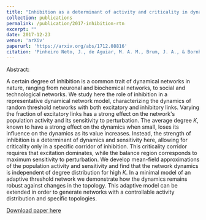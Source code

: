 ```yaml
---
title: "Inhibition as a determinant of activity and criticality in dynamical networks"
collection: publications
permalink: /publication/2017-inhibition-rtn
excerpt: ""
date: 2017-12-23
venue: 'arXiv'
paperurl: 'https://arxiv.org/abs/1712.08816'
citation: 'Pinheiro Neto, J., de Aguiar, M. A. M., Brum, J. A., & Bornholdt, S. (2017). Inhibition as a determinant of activity and criticality in dynamical networks. arXiv:1712.08816v1'
---
```

Abstract:

A certain degree of inhibition is a common trait of dynamical networks in nature, ranging from neuronal and biochemical networks, to social and technological networks. We study here the role of inhibition in a representative dynamical network model, characterizing the dynamics of random threshold networks with both excitatory and inhibitory links. Varying the fraction of excitatory links has a strong effect on the network's population activity and its sensitivity to perturbation. The average degree $K$, known to have a strong effect on the dynamics when small, loses its influence on the dynamics as its value increases. Instead, the strength of inhibition is a determinant of dynamics and sensitivity here, allowing for criticality only in a specific corridor of inhibition. This criticality corridor requires that excitation dominates, while the balance region corresponds to maximum sensitivity to perturbation. We develop mean-field approximations of the population activity and sensitivity and find that the network dynamics is independent of degree distribution for high $K$. In a minimal model of an adaptive threshold network we demonstrate how the dynamics remains robust against changes in the topology. This adaptive model can be extended in order to generate networks with a controllable activity distribution and specific topologies.

[Download paper here](http://joaopn.github.io/files/papers/1712.08816.pdf)

